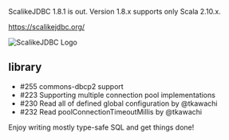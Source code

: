 ScalikeJDBC 1.8.1 is out. Version 1.8.x supports only Scala 2.10.x.

https://scalikejdbc.org/

![ScalikeJDBC Logo](https://scalikejdbc.org/images/logo.png)

## library

- #255 commons-dbcp2 support 
- #223 Supporting multiple connection pool implementations
- #230 Read all of defined global configuration by @tkawachi 
- #232 Read poolConnectionTimeoutMillis by @tkawachi 

Enjoy writing mostly type-safe SQL and get things done!

